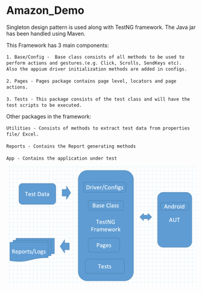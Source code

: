 # Amazon_Demo

Singleton design pattern is used along with TestNG framework.
The Java jar has been handled using Maven.

This Framework has 3 main components:

```
1. Base/Config -  Base class consists of all methods to be used to perform actions and gestures.(e.g. Click, Scrolls, SendKeys etc).
Also the appium driver initialization methods are added in configs.

2. Pages - Pages package contains page level, locators and page actions.

3. Tests - This package consists of the test class and will have the test scripts to be executed.
```

Other packages in the framework:
```
Utilities - Consists of methods to extract test data from properties file/ Excel.

Reports - Contains the Report generating methods

App - Contains the application under test
```

![Framework Overview](https://github.com/mayureshshirodkar/Amazon_Demo/blob/master/overview.png)
